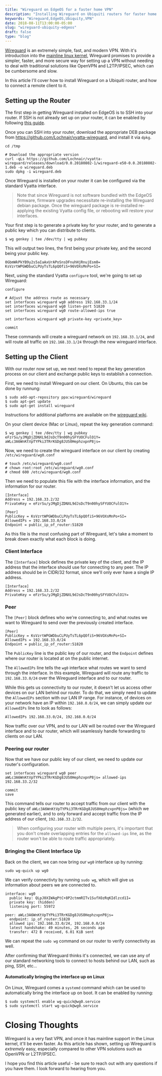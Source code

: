 ```yaml
---
title: "Wireguard on EdgeOS for a faster home VPN"
description: "Installing Wireguard on Ubiquiti routers for faster home VPN"
keywords: "Wireguard,EdgeOS,Ubiquity,VPN"
date: 2018-08-11T13:00:00-05:00
slug: "wireguard-ubiquity-edgeos"
draft: false
type: "blog"
---
```

[Wireguard](https://www.wireguard.com/) is an extremely simple, fast, and modern VPN. With it's introduction into the [mainline linux kernel](https://marc.info/?l=linux-netdev&m=153306429108040&w=2), Wireguard promises to provide a simpler, faster, and more secure way for setting up a VPN without needing to deal with traditional solutions like OpenVPN and L2TP/IPSEC, which can be cumbersome and slow.

In this article I'll cover how to install Wireguard on a Ubiquiti router, and how to connect a remote client to it.

<!--more-->

## Setting up the Router

The first step in getting Wireguard installed on EdgeOS is to SSH into your router. If SSH is not already set up on your router, it can be enabled by following [this guide](https://help.ubnt.com/hc/en-us/articles/204976424-EdgeSwitch-Management-Access-using-HTTPS-and-SSH).

Once you can SSH into your router, download the appropriate DEB package from https://github.com/Lochnair/vyatta-wireguard, and install it via `dpkg`.

```
cd /tmp

# Download the appropriate version
curl -qLs https://github.com/Lochnair/vyatta-wireguard/releases/download/0.0.20180802-1/wireguard-e50-0.0.20180802-1.deb -o wireguard.deb
sudo dpkg -i wireguard.deb
```

Once Wireguard is installed on your router it can be configured via the standard Vyatta interface.

> Note that since Wireguard is not software bundled with the EdgeOS firmware, firmware upgrades necessitate re-installing the Wireguard debian package. Once the wireguard package is re-installed re-applying the existing Vyatta config file, or rebooting will restore your interfaces.

Your first step is to generate a private key for your router, and to generate a public key which you can distribute to clients.

```
$ wg genkey | tee /dev/tty | wg pubkey
```

This will output two lines, the first being your private key, and the second being your public key.

```
0GbmWkPkYB9y2s5aIaAxUrAPoSnsDFnuhHjRnujEsm8=
KsVzrtWPGWDbuCLPUyTsTL6pQOfiS+96VOXsMnPo+SI=
```

Next, using the standard Vyatta `configure` tool, we're going to set up Wireguard:

```
configure

# Adjust the address route as necessary
set interfaces wireguard wg0 address 192.168.33.1/24
set interfaces wireguard wg0 listen-port 51820
set interfaces wireguard wg0 route-allowed-ips true

set interfaces wireguard wg0 private-key <private_key>

commit
```

These commands will create a wireguard network on `192.168.33.1/24`, and will route all traffic on `192.168.33.1/24` through the new wireguard interface.

## Setting up the Client

With our router now set up, we next need to repeat the key generation process on our client and exchange public keys to establish a connection.

First, we need to install Wireguard on our client. On Ubuntu, this can be done by runnung:

```
$ sudo add-apt-repository ppa:wireguard/wireguard
$ sudo apt-get update
$ sudo apt-get install wireguard
```

Instructions for additional platforms are available on the [wireguard wiki](https://www.wireguard.com/install/).

On your client device (Mac or Linux), repeat the key generation command:

```
$ wg genkey | tee /dev/tty | wg pubkey
eFzrSu/yJMgDjZDNXL9dJsDcT9n00hySFYUOCFulO1Y=
aWLc3A6WnKtVpTYPki3TRrKGDg8JUS0HephzxpnP8js=
```

Now, we need to create the wireguard interface on our client by creating `/etc/wireguard/wg0.conf`

```
# touch /etc/wireguard/wg0.conf
# chown root:root /etc/wireguard/wg0.conf
# chmod 600 /etc/wireguard/wg0.conf
```

Then we need to populate this file with the interface information, and the information for our router.

```
[Interface]
Address = 192.168.33.2/32
PrivateKey = eFzrSu/yJMgDjZDNXL9dJsDcT9n00hySFYUOCFulO1Y=

[Peer]
PublicKey = KsVzrtWPGWDbuCLPUyTsTL6pQOfiS+96VOXsMnPo+SI=
AllowedIPs = 192.168.33.0/24
Endpoint = public_ip_of_router:51820
```

As this file is the most confusing part of Wireguard, let's take a moment to break down exactly what each block is doing.

### Client Interface

The `[Interface]` block defines the private key of the client, and the IP address that the interface should use for connecting to any peer. The IP address should be in CIDR/32 format, since we'll only ever have a single IP address.

```
[Interface]
Address = 192.168.33.2/32
PrivateKey = eFzrSu/yJMgDjZDNXL9dJsDcT9n00hySFYUOCFulO1Y=
```

### Peer

The `[Peer]` block defines who we're connecting to, and what routes we want to Wireguard to send over the previously created interface.

```
[Peer]
PublicKey = KsVzrtWPGWDbuCLPUyTsTL6pQOfiS+96VOXsMnPo+SI=
AllowedIPs = 192.168.33.0/24
Endpoint = public_ip_of_router:51820
```

The `PublicKey` line is the public key of our router, and the `Endpoint` defines where our router is located at on the public internet.

The `AllowedIPs` line tells the `wg0` interface what routes we want to send through the interface. In this example, Wireguard will route any traffic to `192.168.33.0/24` over the Wireguard interface and to our router.

While this gets us connectivity to our router, it doesn't let us access other devices on our LAN behind our router. To do that, we simply need to update the `AllowedIPs` section with our LAN IP range. For instance, of devices on your network have an IP within `192.168.0.0/24`, we can simply update our `AllowedIPs` line to look as follows:

```
AllowedIPs 192.168.33.0/24, 192.168.0.0/24
```

Now traffic over our VPN, and to our LAN will be routed over the Wireguard interface and to our router, which will seamlessly handle forwarding to clients on our LAN.

### Peering our router

Now that we have our public key of our client, we need to update our router's configuration.

```
set interfaces wireguard wg0 peer aWLc3A6WnKtVpTYPki3TRrKGDg8JUS0HephzxpnP8js= allowed-ips 192.168.33.2/32

commit
save
```

This command tells our router to accept traffic from our client with the public key of `aWLc3A6WnKtVpTYPki3TRrKGDg8JUS0HephzxpnP8js=` (which we generated earlier), and to only forward and accept traffic from the IP address of our client, `192.168.33.2/32`.

> When configuring your router with multiple peers, it's important that you don't create overlapping entries for the `allowed-ips` line, as the router won't be able to route traffic appropriately.

### Bringing the Client Interface Up

Back on the client, we can now bring our `wg0` interface up by running:

```
sudo wg-quick up wg0
```

We can verify connectivty by running `sudo wg`, which will give us information about peers we are connected to.

```
interface: wg0
  public key: QLpJ0XIWAgPtC+8P2ctmmRITv1SufXOzRqKIdlzcd1I=
  private key: (hidden)
  listening port: 55972

peer: aWLc3A6WnKtVpTYPki3TRrKGDg8JUS0HephzxpnP8js=
  endpoint: ip_of_router:51820
  allowed ips: 192.168.33.0/24, 192.168.0.0/24
  latest handshake: 49 minutes, 26 seconds ago
  transfer: 472 B received, 6.01 KiB sent
```

We can repeat the `sudo wg` command on our router to verify connectivity as well.

After confirming that Wireguard thinks it's connected, we can use any of our standard networking tools to connect to hosts behind our LAN, such as ping, SSH, etc...

#### Automatically bringing the interface up on Linux

On Linux, Wireguard comes a `systemd` command which can be used to automatically bring the interface up on boot. It can be enabled by running:

```
$ sudo systemctl enable wg-quick@wg0.service
$ sudo systemctl start wg-quick@wg0.service
```

# Closing Thoughts

Wireguard is a very fast VPN, and once it has mainline support in the Linux kernel, it'll be even faster. As this article has shown, setting up Wireguard is _extremely_ easy, especially compared to other VPN solutions such as OpenVPN or L2TP/IPSEC.

I hope you find this article useful - be sure to reach out with any questions if you have them. I look forward to hearing from you.